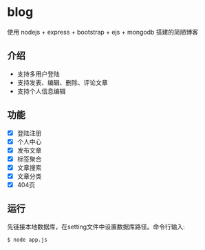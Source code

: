 # blog

使用 nodejs + express + bootstrap + ejs + mongodb 搭建的简陋博客

## 介绍
- 支持多用户登陆
- 支持发表、编辑、删除、评论文章
- 支持个人信息编辑

## 功能
- [x] 登陆注册
- [x] 个人中心
- [x] 发布文章
- [x] 标签聚合
- [x] 文章搜索
- [x] 文章分类
- [x] 404页
    
## 运行
先链接本地数据库，在setting文件中设置数据库路径。命令行输入: 
``` bash
$ node app.js
```

